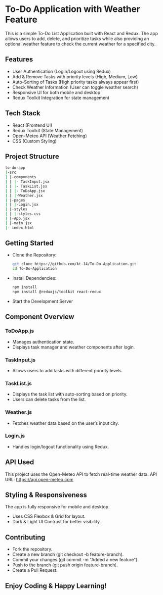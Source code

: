 # To-Do Application with Weather Feature

This is a simple To-Do List Application built with React and Redux. The app allows users to add, delete, and prioritize tasks while also providing an optional weather feature to check the current weather for a specified city.

## Features

- User Authentication (Login/Logout using Redux)
- Add & Remove Tasks with priority levels (High, Medium, Low)
- Auto-Sorting of Tasks (High priority tasks always appear first)
- Check Weather Information (User can toggle weather search)
- Responsive UI for both mobile and desktop
- Redux Toolkit Integration for state management

## Tech Stack

- React (Frontend UI)
- Redux Toolkit (State Management)
- Open-Meteo API (Weather Fetching)
- CSS (Custom Styling)

## Project Structure

```sh
to-do-app
|-src
| |-components
| | |- TaskInput.jsx
| | |- TaskList.jsx
| | |- ToDoApp.jsx
| | |-Weather.jsx
| |-pages
| | |-Login.jsx
| |-styles
| | |-styles.css
| |-App.jsx
| |-main.jsx
|- index.html
```

## Getting Started

- Clone the Repository:
  ```sh
  git clone https://github.com/kt-14/To-Do-Application.git
  cd To-Do-Application
  ```
- Install Dependencies:
  ```sh
  npm install
  npm install @reduxjs/toolkit react-redux
  ```
- Start the Development Server

## Component Overview

### ToDoApp.js

- Manages authentication state.
- Displays task manager and weather components after login.

### TaskInput.js

- Allows users to add tasks with different priority levels.

### TaskList.js

- Displays the task list with auto-sorting based on priority.
- Users can delete tasks from the list.

### Weather.js

- Fetches weather data based on the user’s input city.

### Login.js

- Handles login/logout functionality using Redux.

##  API Used

This project uses the Open-Meteo API to fetch real-time weather data.
API URL: https://api.open-meteo.com

## Styling & Responsiveness
The app is fully responsive for mobile and desktop.
- Uses CSS Flexbox & Grid for layout.
- Dark & Light UI Contrast for better visibility.

## Contributing

- Fork the repository.
- Create a new branch (git checkout -b feature-branch).
- Commit your changes (git commit -m "Added a new feature").
- Push to the branch (git push origin feature-branch).
- Create a Pull Request.

## Enjoy Coding & Happy Learning!